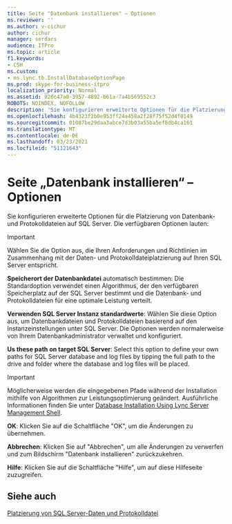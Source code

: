 ```yaml
---
title: Seite "Datenbank installieren" – Optionen
ms.reviewer: ''
ms.author: v-cichur
author: cichur
manager: serdars
audience: ITPro
ms.topic: article
f1.keywords:
- CSH
ms.custom:
- ms.lync.tb.InstallDatabaseOptionPage
ms.prod: skype-for-business-itpro
localization_priority: Normal
ms.assetid: 926c47a0-3957-4892-b61a-7a4b569552c3
ROBOTS: NOINDEX, NOFOLLOW
description: 'Sie konfigurieren erweiterte Optionen für die Platzierung von Datenbank- und Protokolldateien auf SQL Server. Die verfügbaren Optionen lauten:'
ms.openlocfilehash: 4b4323f2b0e953ff24a458a2f28f75f52d4f0149
ms.sourcegitcommit: 01087be29daa3abce7d3b03a55ba5ef8db4ca161
ms.translationtype: MT
ms.contentlocale: de-DE
ms.lasthandoff: 03/23/2021
ms.locfileid: "51121643"
---
```

# <a name="install-database-options-page"></a>Seite „Datenbank installieren“ – Optionen

Sie konfigurieren erweiterte Optionen für die Platzierung von Datenbank- und Protokolldateien auf SQL Server. Die verfügbaren Optionen lauten:

> [!IMPORTANT]
> Wählen Sie die Option aus, die Ihren Anforderungen und Richtlinien im Zusammenhang mit der Daten- und Protokolldateiplatzierung auf Ihren SQL Server entspricht.

 **Speicherort der Datenbankdatei** automatisch bestimmen: Die Standardoption verwendet einen Algorithmus, der den verfügbaren Speicherplatz auf der SQL Server bestimmt und die Datenbank- und Protokolldateien für eine optimale Leistung verteilt.

 **Verwenden SQL Server Instanz standardwerte**: Wählen Sie diese Option aus, um Datenbankdateien und Protokolldateien basierend auf den Instanzeinstellungen unter SQL Server. Die Optionen werden normalerweise von Ihrem Datenbankadministrator verwaltet und konfiguriert.

 **Us these path on target SQL Server**: Select this option to define your own paths for SQL Server database and log files by tipping the full path to the drive and folder where the database and log files will be placed.

> [!IMPORTANT]
> Möglicherweise werden die eingegebenen Pfade während der Installation mithilfe von Algorithmen zur Leistungsoptimierung geändert. Ausführliche Informationen finden Sie unter [Database Installation Using Lync Server Management Shell](/previous-versions/office/lync-server-2013/lync-server-2013-database-installation-using-lync-server-management-shell).

 **OK**: Klicken Sie auf die Schaltfläche "OK", um die Änderungen zu übernehmen.

 **Abbrechen**: Klicken Sie auf "Abbrechen", um alle Änderungen zu verwerfen und zum Bildschirm "Datenbank installieren" zurückzukehren.

 **Hilfe**: Klicken Sie auf die Schaltfläche "Hilfe", um auf diese Hilfeseite zuzugreifen.

## <a name="see-also"></a>Siehe auch

[Platzierung von SQL Server-Daten und Protokolldatei](/previous-versions/office/lync-server-2013/lync-server-2013-sql-server-data-and-log-file-placement)